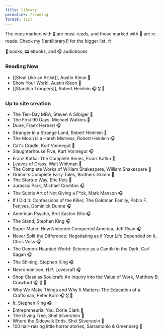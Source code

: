 ```yaml
---
title: library
permalink: /reading
format: list
---
```


The ones marked with 🎖️ are must-reads, and those marked with 🔁 are re-reads. Check my [[antilibrary]] for the bigger list. 🤓

📖 books, 📟 ebooks, and 🎧 audiobooks

### Reading Now
- [[Steal Like an Artist]], Austin Kleon 📖
- Show Your Work!, Austin Kleon 📖
- [[Starship Troopers]], Robert Heinlein 🎧 🎖️ 🔁

### Up to site creation
- The Ten-Day MBA, Steven A Silbiger 📖
- The First 90 Days, Michael Watkins 📖
- Dune, Frank Herbert 🎧
- Stranger in a Strange Land, Robert Heinlein 📖
- The Moon is a Harsh Mistress, Robert Heinlein 🎧
- Cat's Cradle, Kurt Vonnegut 📖
- Slaughterhouse Five, Kurt Vonnegut 🎧
- Franz Kafka: The Complete Series, Franz Kafka 📖
- Leaves of Grass, Walt Whitman 📖
- The Complete Works of William Shakespere, William Shakespere 📖
- Grimm's Complete Fairy Tales, Brothers Grimm 📖
- The Startup Way, Eric Reis 📖
- Jurassic Park, Michael Crichton 🎧
- The Subtle Art of Not Giving a F*ck, Mark Manson 🎧
- If I Did It: Confessions of the Killer, The Goldman Family, Pablo F. Fenjves, Dominick Dunne 🎧
- American Psycho, Bret Easton Ellis 🎧
- The Stand, Stephen King 🎧
- Super Mario: How Nintendo Conquered America, Jeff Ryan 🎧
- Never Split the Difference: Negotiating as if Your Life Depended on It, Chris Voss 🎧
- The Demon-Haunted World: Science as a Candle in the Dark, Carl Sagan 🎧
- The Shining, Stephen King 🎧
- Necromonicon, H.P. Lovecraft 🎧
- Shop Class as Soulcraft: An Inquiry into the Value of Work, Matthew B. Crawford 🎧 🎖️ 🔁
- Why We Make Things and Why It Matters: The Education of a Craftsman, Peter Korn 🎧 🎖️ 🔁
- It, Stephen King 🎧
- Entrepreneurial You, Dorie Clark 📖
- The Giving Tree, Shel Silverstein 📖
- Where the Sidewalk Ends, Shel Silverstein 📖
- 100 hair-raising little horror stories, Sarrantonio & Greenberg 📖